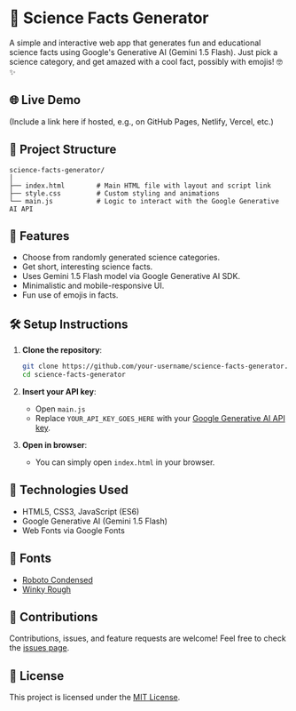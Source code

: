 # 🔬 Science Facts Generator

A simple and interactive web app that generates fun and educational science facts using Google's Generative AI (Gemini 1.5 Flash). Just pick a science category, and get amazed with a cool fact, possibly with emojis! 🤓✨

## 🌐 Live Demo

(Include a link here if hosted, e.g., on GitHub Pages, Netlify, Vercel, etc.)

## 📁 Project Structure

```
science-facts-generator/
│
├── index.html        # Main HTML file with layout and script link
├── style.css         # Custom styling and animations
└── main.js           # Logic to interact with the Google Generative AI API
```

## 🚀 Features

- Choose from randomly generated science categories.
- Get short, interesting science facts.
- Uses Gemini 1.5 Flash model via Google Generative AI SDK.
- Minimalistic and mobile-responsive UI.
- Fun use of emojis in facts.

## 🛠️ Setup Instructions

1. **Clone the repository**:

   ```bash
   git clone https://github.com/your-username/science-facts-generator.git
   cd science-facts-generator
   ```

2. **Insert your API key**:
   - Open `main.js`
   - Replace `YOUR_API_KEY_GOES_HERE` with your [Google Generative AI API key](https://makersuite.google.com/app/apikey).

3. **Open in browser**:
   - You can simply open `index.html` in your browser.

## 🧠 Technologies Used

- HTML5, CSS3, JavaScript (ES6)
- Google Generative AI (Gemini 1.5 Flash)
- Web Fonts via Google Fonts

## 🎨 Fonts

- [Roboto Condensed](https://fonts.google.com/specimen/Roboto+Condensed)
- [Winky Rough](https://fonts.google.com/specimen/Winky+Rough)

## 🤝 Contributions

Contributions, issues, and feature requests are welcome!
Feel free to check the [issues page](https://github.com/your-username/science-facts-generator/issues).

## 📄 License

This project is licensed under the [MIT License](LICENSE).
